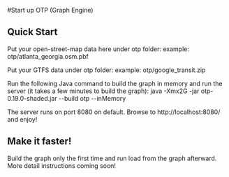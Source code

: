 #Start up OTP (Graph Engine)
## Quick Start
Put your open-street-map data here under otp folder:
example: otp/atlanta_georgia.osm.pbf

Put your GTFS data under otp folder:
example: otp/google_transit.zip

Run the following Java command to build the graph in memory and run the server (it takes a few minutes to build the graph):
java -Xmx2G -jar otp-0.19.0-shaded.jar --build otp --inMemory

The server runs on port 8080 on default. Browse to http://localhost:8080/ and enjoy!

## Make it faster!
Build the graph only the first time and run load from the graph afterward. 
More detail instructions coming soon!
